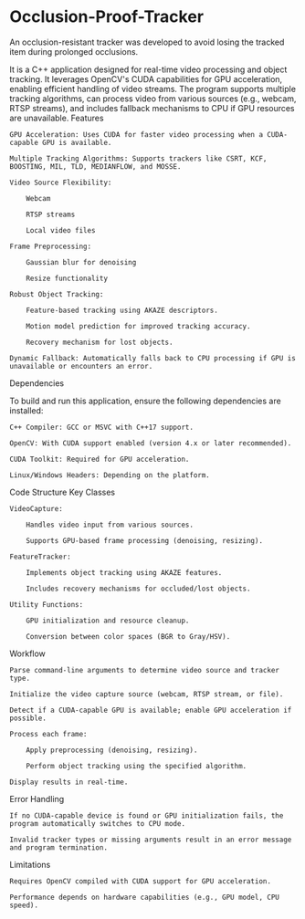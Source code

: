 # Occlusion-Proof-Tracker
An occlusion-resistant tracker was developed to avoid losing the tracked item during prolonged occlusions.

It is a C++ application designed for real-time video processing and object tracking. It leverages OpenCV's CUDA capabilities for GPU acceleration, enabling efficient handling of video streams. The program supports multiple tracking algorithms, can process video from various sources (e.g., webcam, RTSP streams), and includes fallback mechanisms to CPU if GPU resources are unavailable.
Features

    GPU Acceleration: Uses CUDA for faster video processing when a CUDA-capable GPU is available.

    Multiple Tracking Algorithms: Supports trackers like CSRT, KCF, BOOSTING, MIL, TLD, MEDIANFLOW, and MOSSE.

    Video Source Flexibility:

        Webcam

        RTSP streams

        Local video files

    Frame Preprocessing:

        Gaussian blur for denoising

        Resize functionality

    Robust Object Tracking:

        Feature-based tracking using AKAZE descriptors.

        Motion model prediction for improved tracking accuracy.

        Recovery mechanism for lost objects.

    Dynamic Fallback: Automatically falls back to CPU processing if GPU is unavailable or encounters an error.

Dependencies

To build and run this application, ensure the following dependencies are installed:

    C++ Compiler: GCC or MSVC with C++17 support.

    OpenCV: With CUDA support enabled (version 4.x or later recommended).

    CUDA Toolkit: Required for GPU acceleration.

    Linux/Windows Headers: Depending on the platform.



Code Structure
Key Classes

    VideoCapture:

        Handles video input from various sources.

        Supports GPU-based frame processing (denoising, resizing).

    FeatureTracker:

        Implements object tracking using AKAZE features.

        Includes recovery mechanisms for occluded/lost objects.

    Utility Functions:

        GPU initialization and resource cleanup.

        Conversion between color spaces (BGR to Gray/HSV).

Workflow

    Parse command-line arguments to determine video source and tracker type.

    Initialize the video capture source (webcam, RTSP stream, or file).

    Detect if a CUDA-capable GPU is available; enable GPU acceleration if possible.

    Process each frame:

        Apply preprocessing (denoising, resizing).

        Perform object tracking using the specified algorithm.

    Display results in real-time.

Error Handling

    If no CUDA-capable device is found or GPU initialization fails, the program automatically switches to CPU mode.

    Invalid tracker types or missing arguments result in an error message and program termination.

Limitations

    Requires OpenCV compiled with CUDA support for GPU acceleration.

    Performance depends on hardware capabilities (e.g., GPU model, CPU speed).


